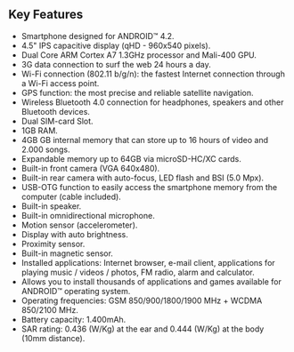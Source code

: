 ## Key Features
* Smartphone designed for ANDROID™ 4.2.
* 4.5" IPS capacitive display (qHD - 960x540 pixels).
* Dual Core ARM Cortex A7 1.3GHz processor and Mali-400 GPU.
* 3G data connection to surf the web 24 hours a day. 
* Wi-Fi connection (802.11 b/g/n): the fastest Internet connection through a Wi-Fi access point.
* GPS function: the most precise and reliable satellite navigation. 
* Wireless Bluetooth 4.0 connection for headphones, speakers and other Bluetooth devices.
* Dual SIM-card Slot.
* 1GB RAM.
* 4GB GB internal memory that can store up to 16 hours of video and 2.000 songs.
* Expandable memory up to 64GB via microSD-HC/XC cards.
* Built-in front camera (VGA 640x480).
* Built-in rear camera with auto-focus, LED flash and BSI (5.0 Mpx).
* USB-OTG function to easily access the smartphone memory from the computer (cable included).
* Built-in speaker.
* Built-in omnidirectional microphone.
* Motion sensor (accelerometer).
* Display with auto brightness. 
* Proximity sensor. 
* Built-in magnetic sensor. 
* Installed applications: Internet browser, e-mail client, applications for playing music / videos / photos, FM radio, alarm and calculator.
* Allows you to install thousands of applications and games available for ANDROID™ operating system.
* Operating frequencies: GSM 850/900/1800/1900 MHz + WCDMA 850/2100 MHz.
* Battery capacity: 1.400mAh.
* SAR rating: 0.436 (W/Kg) at the ear and 0.444 (W/Kg) at the body (10mm distance).

